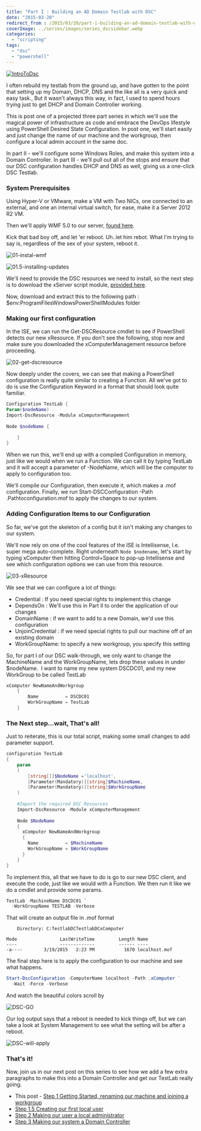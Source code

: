 ```yaml
---
title: "Part I : Building an AD Domain Testlab with DSC"
date: "2015-03-20"
redirect_from : /2015/03/20/part-i-building-an-ad-domain-testlab-with-dsc
coverImage: ../series/images/series_dscsidebar.webp
categories: 
  - "scripting"
tags: 
  - "dsc"
  - "powershell"
---
```


[![IntroToDsc](../series/images/series_dscsidebar.webp)](http://foxdeploy.com/learning-dsc-series/)

I often rebuild my testlab from the ground up, and have gotten to the point that setting up my Domain, DHCP, DNS and the like all is a very quick and easy task., But it wasn't always this way, in fact, I used to spend hours trying just to get DHCP and Domain Controller working.

This is post one of a projected three part series in which we'll use the magical power of infrastructure as code and embrace the DevOps lifestyle using PowerShell Desired State Configuration. In post one, we'll start easily and just change the name of our machine and the workgroup, then configure a local admin account in the same doc.

In part II - we'll configure some Windows Roles, and make this system into a Domain Controller. In part III - we'll pull out all of the stops and ensure that our DSC configuration handles DHCP and DNS as well, giving us a one-click DSC Testlab.

### System Prerequisites

Using Hyper-V or VMware, make a VM with Two NICs, one connected to an external, and one an internal virtual switch, for ease, make it a Server 2012 R2 VM.

Then we'll apply WMF 5.0 to our server, [found here](http://www.microsoft.com/en-us/download/details.aspx?id=45883).

Kick that bad boy off, and let 'er reboot. Uh..let him rebot. What I'm trying to say is, regardless of the sex of your system, reboot it.

![01-instal-wmf](../assets/images/2015/03/images/01-instal-wmf.png?w=563)

![01.5-installing-updates](../assets/images/2015/03/images/01-5-installing-updates.png)

We'll need to provide the DSC resources we need to install, so the next step is to download the xServer script module, [provided here](https://gallery.technet.microsoft.com/scriptcenter/xComputerManagement-Module-3ad911cc).

Now, download and extract this to the following path : $env:ProgramFilesWindowsPowerShellModules folder

### Making our first configuration

In the ISE, we can run the Get-DSCResource cmdlet to see if PowerShell detects our new xResource. If you don't see the following, stop now and make sure you downloaded the xComputerManagement resource before proceeding.

![02-get-dscresource](../assets/images/2015/03/images/02-get-dscresource.png?w=705)

Now deeply under the covers, we can see that making a PowerShell configuration is really quite similar to creating a Function. All we've got to do is use the Configuration Keyword in a format that should look quite familiar.

```powershell   
Configuration TestLab {
Param($nodeName)
Import-DscResource -Module xComputerManagement
 
Node $nodeName {
 
    }
}
```

When we run this, we'll end up with a compiled Configuration in memory, just like we would when we run a Function. We can call it by typing TestLab and it will accept a parameter of -NodeName, which will be the computer to apply to configuration too.

We'll compile our Configuration, then execute it, which makes a .mof configuration. Finally, we run Start-DSCConfiguration -Path .Pathtoconfiguration.mof to apply the changes to our system.

### Adding Configuration Items to our Configuration

So far, we've got the skeleton of a config but it isn't making any changes to our system.

We'll now rely on one of the cool features of the ISE is Intellisense, I.e. super mega auto-complete. Right underneath `Node $nodename`, let's start by typing xComputer then hitting Control+Space to pop-up Intellisense and see which configuration options we can use from this resource.

![03-xResource](../assets/images/2015/03/images/03-xresource.png?w=697)

We see that we can configure a lot of things:

- Credential : If you need special rights to implement this change
- DependsOn : We'll use this in Part II to order the application of our changes
- DomainName : if we want to add to a new Domain, we'd use this configuration
- UnjoinCredential : if we need special rights to pull our machine off of an existing domain
- WorkGroupName: to specify a new workgroup, you specify this setting

So, for part I of our DSC walk-through, we only want to change the MachineName and the WorkGroupName, lets drop these values in under $nodeName.  I want to name my new system DSCDC01, and my new WorkGroup to be called TestLab

```powershell    
xComputer NewNameAndWorkgroup
    {
        Name          = DSCDC01
        WorkGroupName = TestLab
    }
```

### The Next step...wait, That's all!

Just to reiterate, this is our total script, making some small changes to add parameter support.

```powershell
configuration TestLab
{
    param
    (
        [string[]]$NodeName ='localhost',
        [Parameter(Mandatory)][string]$MachineName,
        [Parameter(Mandatory)][string]$WorkGroupName
    ) 
 
    #Import the required DSC Resources
    Import-DscResource -Module xComputerManagement 
 
    Node $NodeName
    {
      xComputer NewNameAndWorkgroup
      {
        Name          = $MachineName
        WorkGroupName = $WorkGroupName
      }
    }
}
```

To implement this, all that we have to do is go to our new DSC client, and execute the code, just like we would with a Function. We then run it like we do a cmdlet and provide some params.

```powershell   
TestLab -MachineName DSCDC01 `
  -WorkGroupName TESTLAB -Verbose
```

That will create an output file in .mof format

```
    Directory: C:TestlabDCTestlabDCxComputer
 
Mode                LastWriteTime         Length Name
----                -------------         ------ ----
-a----        3/19/2015   2:23 PM           1670 localhost.mof
```

The final step here is to apply the configuration to our machine and see what happens.

```powershell   
Start-DscConfiguration -ComputerName localhost -Path .xComputer ` 
  -Wait -Force -Verbose
```

And watch the beautiful colors scroll by

![DSC-GO](../assets/images/2015/03/images/dsc-go.png?w=705)

Our log output says that a reboot is needed to kick things off, but we can take a look at System Management to see what the setting will be after a reboot.

![DSC-will-apply](../assets/images/2015/03/images/dsc-will-apply.png?w=623)

### That's it!

Now, join us in our next post on this series to see how we add a few extra paragraphs to make this into a Domain Controller and get our TestLab really going.

- This post - [Step 1 Getting Started, renaming our machine and joining a workgroup](http://foxdeploy.com/2015/03/20/part-i-building-an-ad-domain-testlab-with-dsc/ "Part I : Building an AD Domain Testlab with DSC")
- [Step 1.5 Creating our first local user](http://foxdeploy.com/2015/03/26/part-i-5-creating-a-user-for-our-testlab-with-dsc/ "Part I.5: Creating a user for our Testlab with DSC")
- [Step 2 Making our user a local administrator](http://foxdeploy.com/2015/03/31/building-on-our-configuration-from-last-week-we-add-our-user-to-the-local-admin-group-using-dsc/)
- [Step 3 Making our system a Domain Controller](http://wp.me/p3Q7Nu-zr)
